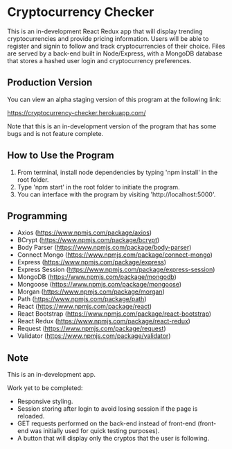 # Cryptocurrency Checker
This is an in-development React Redux app that will display trending cryptocurrencies and provide pricing information. Users will be able to register and signin to follow and track cryptocurrencies of their choice. Files are served by a back-end built in Node/Express, with a MongoDB database that stores a hashed user login and cryptocurrency preferences.

## Production Version
You can view an alpha staging version of this program at the following link:

https://cryptocurrency-checker.herokuapp.com/

Note that this is an in-development version of the program that has some bugs and is not feature complete.

## How to Use the Program
1. From terminal, install node dependencies by typing 'npm install' in the root folder.
2. Type 'npm start' in the root folder to initiate the program.
3. You can interface with the program by visiting 'http://localhost:5000'.

## Programming
* Axios (https://www.npmjs.com/package/axios)
* BCrypt (https://www.npmjs.com/package/bcrypt)
* Body Parser (https://www.npmjs.com/package/body-parser)
* Connect Mongo (https://www.npmjs.com/package/connect-mongo)
* Express (https://www.npmjs.com/package/express)
* Express Session (https://www.npmjs.com/package/express-session)
* MongoDB (https://www.npmjs.com/package/mongodb)
* Mongoose (https://www.npmjs.com/package/mongoose)
* Morgan (https://www.npmjs.com/package/morgan)
* Path (https://www.npmjs.com/package/path)
* React (https://www.npmjs.com/package/react)
* React Bootstrap (https://www.npmjs.com/package/react-bootstrap)
* React Redux (https://www.npmjs.com/package/react-redux)
* Request (https://www.npmjs.com/package/request)
* Validator (https://www.npmjs.com/package/validator)

## Note
This is an in-development app.

Work yet to be completed:

* Responsive styling.
* Session storing after login to avoid losing session if the page is reloaded.
* GET requests performed on the back-end instead of front-end (front-end was initially used for quick testing purposes).
* A button that will display only the cryptos that the user is following.
